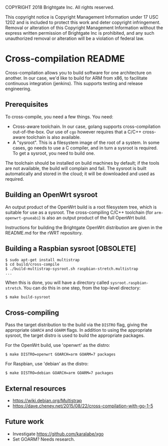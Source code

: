 
COPYRIGHT 2018 Brightgate Inc. All rights reserved.

This copyright notice is Copyright Management Information under 17 USC 1202
and is included to protect this work and deter copyright infringement.
Removal or alteration of this Copyright Management Information without the
express written permission of Brightgate Inc is prohibited, and any
such unauthorized removal or alteration will be a violation of federal law.


# Cross-compilation README

Cross-compilation allows you to build software for one architecture on another.
In our case, we'd like to build for ARM from x86, to facilitate continuous
integration (jenkins).  This supports testing and release engineering.

## Prerequisites

To cross-compile, you need a few things.  You need:
- Cross-aware toolchain.  In our case, golang supports cross-compilation
  out-of-the-box.  Our use of `cgo` however requires that a C/C++ cross-aware
  toolchain is also available.
- A "sysroot".  This is a filesystem image of the root of a system.  In some
  cases, go needs to use a C compiler, and in turn a sysroot is required.
  To get a sysroot, you need to build one.

The toolchain should be installed on build machines by default; if the tools
are not available, the build will complain and fail.  The sysroot is built
automatically and stored in the cloud; it will be downloaded and used as
required.

## Building an OpenWrt sysroot

An output product of the OpenWrt build is a root filesystem tree, which is
suitable for use as a sysroot.  The cross-compiling C/C++ toolchain (for
`arm-openwrt-gnueabi`) is also an output product of the full OpenWrt build.

Instructions for building the Brightgate OpenWrt distribution are given in the
README.md for the rWRT repository.

## Building a Raspbian sysroot [OBSOLETE]

```
$ sudo apt-get install multistrap
$ cd build/cross-compile
$ ./build-multistrap-sysroot.sh raspbian-stretch.multistrap
...
```

When this is done, you will have a directory called `sysroot.raspbian-stretch`.
You can do this in one step, from the top-level directory:
```
$ make build-sysroot
```

## Cross-compiling

Pass the target distribution to the build via the `DISTRO` flag, giving the
appropriate `GOARCH` and `GOARM` flags.  In addition to using the appropriate
sysroot, the target distro is used to build the appropriate packages.

For the OpenWrt build, use 'openwrt' as the distro:

```
$ make DISTRO=openwrt GOARCH=arm GOARM=7 packages
```

For Raspbian, use 'debian' as the distro:

```
$ make DISTRO=debian GOARCH=arm GOARM=7 packages
```

## External resources

- https://wiki.debian.org/Multistrap
- https://dave.cheney.net/2015/08/22/cross-compilation-with-go-1-5

## Future work

- Investigate https://github.com/karalabe/xgo
- Set GOARM?  Needs research.
